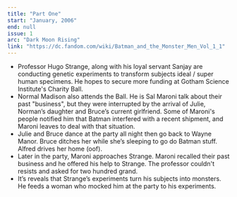 ```yaml
---
title: "Part One"
start: "January, 2006"
end: null
issue: 1
arc: "Dark Moon Rising"
link: "https://dc.fandom.com/wiki/Batman_and_the_Monster_Men_Vol_1_1"
---
```


- Professor Hugo Strange,  along with his loyal servant Sanjay are conducting genetic experiments to transform subjects ideal / super human specimens. He hopes to secure more funding at Gotham Science Institute's Charity Ball.
- Normal Madison also attends the Ball. He is Sal Maroni talk about their past "business", but they were interrupted by the arrival of Julie, Norman’s daughter and Bruce’s current girlfriend. Some of Maroni's people notified him that Batman interfered with a recent shipment, and Maroni leaves to deal with that situation.
- Julie and Bruce dance at the party all night then go back to Wayne Manor. Bruce ditches her while she’s sleeping to go do Batman stuff. Alfred drives her home (oof).
- Later in the party, Maroni approaches Strange. Maroni recalled their past business and he offered his help to Strange. The professor couldn't resists and asked for two hundred grand.
- It’s reveals that Strange’s experiments turn his subjects into monsters. He feeds a woman who mocked him at the party to his experiments.
